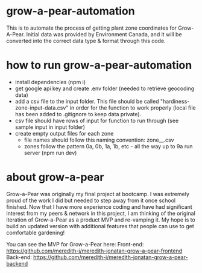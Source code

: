 # grow-a-pear-automation

This is to automate the process of getting plant zone coordinates for Grow-A-Pear. Initial data was provided by Environment Canada, and it will be converted into the correct data type & format through this code.

# how to run grow-a-pear-automation
- install dependencies (npm i)
- get google api key and create .env folder (needed to retrieve geocoding data)
- add a csv file to the input folder. This file should be called "hardiness-zone-input-data.csv" in order for the function to work properly (local file has been added to .gitignore to keep data private).
- csv file should have rows of input for function to run through (see sample input in input folder)
- create empty output files for each zone
    - file names should follow this naming convention: zone__.csv
    - zones follow the pattern 0a, 0b, 1a, 1b, etc - all the way up to 9a
run server (npm run dev)

# about grow-a-pear

Grow-a-Pear was originally my final project at bootcamp. I was extremely proud of the work I did but needed to step away from it once school finished. Now that I have more experience coding and have had significant interest from my peers & network in this project, I am thinking of the original iteration of Grow-a-Pear as a product MVP and re-vamping it. My hope is to build an updated version with additional features that people can use to get comfortable gardening!

You can see the MVP for Grow-a-Pear here:
Front-end: https://github.com/meredith-j/meredith-jonatan-grow-a-pear-frontend
Back-end: https://github.com/meredith-j/meredith-jonatan-grow-a-pear-backend